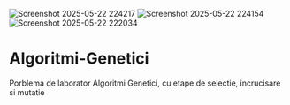 ![Screenshot 2025-05-22 224217](https://github.com/user-attachments/assets/88a6b9d8-2fcb-4001-a31a-cf08cc3d4bfb)
![Screenshot 2025-05-22 224154](https://github.com/user-attachments/assets/75f4b38b-9a27-4681-be58-ebe82a2caf36)
![Screenshot 2025-05-22 222034](https://github.com/user-attachments/assets/352c56bc-a526-49f4-8fdb-e8302ff2282c)
# Algoritmi-Genetici
Porblema de laborator Algoritmi Genetici, cu etape de selectie, incrucisare si mutatie
